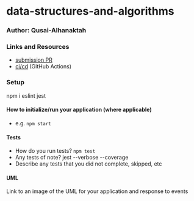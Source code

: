 # data-structures-and-algorithms

### Author: Qusai-Alhanaktah

### Links and Resources

- [submission PR](https://github.com/401-advanced-javascript-qusaiAlhanaktah/data-structures-and-algorithms/pull/3)
- [ci/cd](https://github.com/401-advanced-javascript-qusaiAlhanaktah/data-structures-and-algorithms/commit/3b5c331fd7dc622e828f495796d14080c24535b0/checks?check_suite_id=414498377) (GitHub Actions)


### Setup
npm i eslint jest
#### How to initialize/run your application (where applicable)

- e.g. `npm start`

#### Tests

- How do you run tests?
    `npm test`
- Any tests of note?
    jest --verbose --coverage
- Describe any tests that you did not complete, skipped, etc

#### UML

Link to an image of the UML for your application and response to events